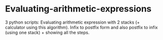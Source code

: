# Evaluating-arithmetic-expressions
3 python scripts:
Evaluating arithmetic expression with 2 stacks (+ calculator using this algorithm).
Infix to postfix form and also postfix to infix (using one stack) + showing all the steps.
